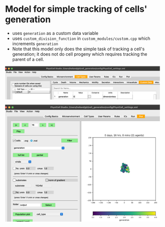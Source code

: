 # Model for simple tracking of cells' generation

* uses `generation` as a custom data variable
* uses `custom_division_function` in `custom_modules/custom.cpp` which increments `generation`
* Note that this model only does the simple task of tracking a cell's generation; it does not do cell progeny which requires tracking the parent of a cell.

![](images/custom_data.png)

![](images/plot_generations.png)
